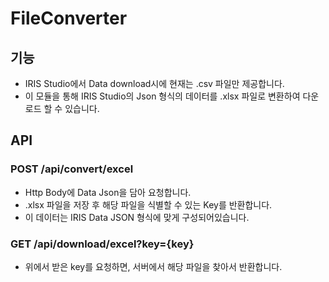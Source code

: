 # FileConverter
## 기능
- IRIS Studio에서 Data download시에 현재는 .csv 파일만 제공합니다. 
- 이 모듈을 통해 IRIS Studio의 Json 형식의 데이터를 .xlsx 파일로 변환하여 다운로드 할 수 있습니다.

## API

### POST /api/convert/excel
- Http Body에 Data Json을 담아 요청합니다.
- .xlsx 파일을 저장 후 해당 파일을 식별할 수 있는 Key를 반환합니다.
- 이 데이터는 IRIS Data JSON 형식에 맞게 구성되어있습니다.

### GET /api/download/excel?key={key}
- 위에서 받은 key를 요청하면, 서버에서 해당 파일을 찾아서 반환합니다.
